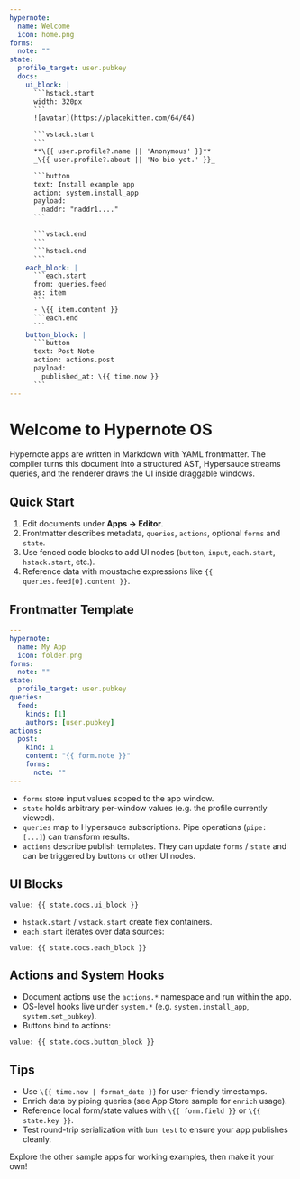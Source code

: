 ```yaml
---
hypernote:
  name: Welcome
  icon: home.png
forms:
  note: ""
state:
  profile_target: user.pubkey
  docs:
    ui_block: |
      ```hstack.start
      width: 320px
      ```
      ![avatar](https://placekitten.com/64/64)

      ```vstack.start
      ```
      **\{{ user.profile?.name || 'Anonymous' }}**
      _\{{ user.profile?.about || 'No bio yet.' }}_

      ```button
      text: Install example app
      action: system.install_app
      payload:
        naddr: "naddr1...."
      ```

      ```vstack.end
      ```
      ```hstack.end
      ```
    each_block: |
      ```each.start
      from: queries.feed
      as: item
      ```
      - \{{ item.content }}
      ```each.end
      ```
    button_block: |
      ```button
      text: Post Note
      action: actions.post
      payload:
        published_at: \{{ time.now }}
      ```
---
```

# Welcome to Hypernote OS

Hypernote apps are written in Markdown with YAML frontmatter. The compiler turns this document into a structured AST, Hypersauce streams queries, and the renderer draws the UI inside draggable windows.

## Quick Start

1. Edit documents under **Apps → Editor**.
2. Frontmatter describes metadata, `queries`, `actions`, optional `forms` and `state`.
3. Use fenced code blocks to add UI nodes (`button`, `input`, `each.start`, `hstack.start`, etc.).
4. Reference data with moustache expressions like `{{ queries.feed[0].content }}`.

## Frontmatter Template

```yaml
---
hypernote:
  name: My App
  icon: folder.png
forms:
  note: ""
state:
  profile_target: user.pubkey
queries:
  feed:
    kinds: [1]
    authors: [user.pubkey]
actions:
  post:
    kind: 1
    content: "{{ form.note }}"
    forms:
      note: ""
---
```

- `forms` store input values scoped to the app window.
- `state` holds arbitrary per-window values (e.g. the profile currently viewed).
- `queries` map to Hypersauce subscriptions. Pipe operations (`pipe: [...]`) can transform results.
- `actions` describe publish templates. They can update `forms` / `state` and can be triggered by buttons or other UI nodes.

## UI Blocks

```markdown.viewer
value: {{ state.docs.ui_block }}
```

- `hstack.start` / `vstack.start` create flex containers.
- `each.start` iterates over data sources:

```markdown.viewer
value: {{ state.docs.each_block }}
```

## Actions and System Hooks

- Document actions use the `actions.*` namespace and run within the app.
- OS-level hooks live under `system.*` (e.g. `system.install_app`, `system.set_pubkey`).
- Buttons bind to actions:

```markdown.viewer
value: {{ state.docs.button_block }}
```

## Tips

- Use `\{{ time.now | format_date }}` for user-friendly timestamps.
- Enrich data by piping queries (see App Store sample for `enrich` usage).
- Reference local form/state values with `\{{ form.field }}` or `\{{ state.key }}`.
- Test round-trip serialization with `bun test` to ensure your app publishes cleanly.

Explore the other sample apps for working examples, then make it your own!
